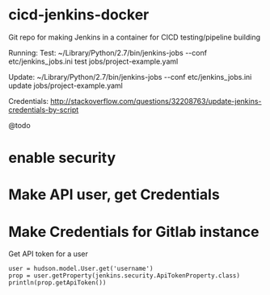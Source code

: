 # cicd-jenkins-docker
Git repo for making Jenkins in a container for CICD testing/pipeline building


Running:
Test:
 ~/Library/Python/2.7/bin/jenkins-jobs --conf etc/jenkins_jobs.ini test jobs/project-example.yaml

 Update:
 ~/Library/Python/2.7/bin/jenkins-jobs --conf etc/jenkins_jobs.ini update jobs/project-example.yaml


Credentials:
http://stackoverflow.com/questions/32208763/update-jenkins-credentials-by-script

@todo
# enable security
# Make API user, get Credentials
# Make Credentials for Gitlab instance

Get API token for a user
```
user = hudson.model.User.get('username')
prop = user.getProperty(jenkins.security.ApiTokenProperty.class)
println(prop.getApiToken())
```
